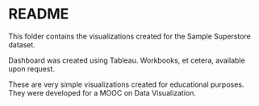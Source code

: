 README
======

This folder contains the visualizations created for the Sample Superstore dataset. 

Dashboard was created using Tableau. Workbooks, et cetera, available upon request.

These are very simple visualizations created for educational purposes. They were developed for a MOOC on Data Visualization.
#
#
